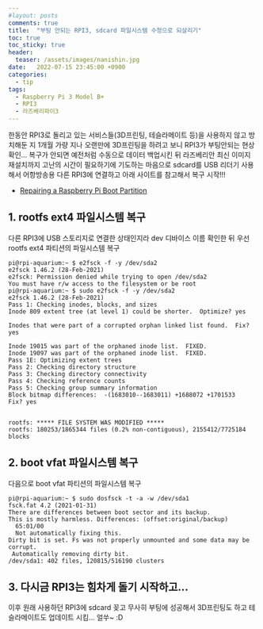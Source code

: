 ```yaml
---
#layout: posts
comments: true
title:  "부팅 안되는 RPI3, sdcard 파일시스템 수정으로 되살리기"
toc: true
toc_sticky: true
header:
  teaser: /assets/images/nanishin.jpg
date:   2022-07-15 23:45:00 +0900
categories:
  - tip
tags:
  - Raspberry Pi 3 Model B+
  - RPI3
  - 라즈베리파이3
---
```

한동안 RPI3로 돌리고 있는 서비스들(3D프린팅, 테슬라메이트 등)을 사용하지 않고 방치해둔 지 1개월 가량 지나 오랜만에 3D프린팅을 하려고 보니 RPI3가 부팅안되는 현상 확인... 복구가 안되면 예전처럼 수동으로 데이터 백업시킨 뒤 라즈베리안 최신 이미지 재설치까지 고난의 시간이 필요하기에 기도하는 마음으로 sdcard를 USB 리더기 사용해서 어항방송용 다른 RPI3에 연결하고 아래 사이트를 참고해서 복구 시작!!!

- [Repairing a Raspberry Pi Boot Partition](https://platfrastructure.life/post/rpi_boot_repair/)

## 1. rootfs ext4 파일시스템 복구

다른 RPI3에 USB 스토리지로 연결한 상태인지라 dev 디바이스 이름 확인한 뒤 우선 rootfs ext4 파티션의 파일시스템 복구

```shell
pi@rpi-aquarium:~ $ e2fsck -f -y /dev/sda2 
e2fsck 1.46.2 (28-Feb-2021)
e2fsck: Permission denied while trying to open /dev/sda2
You must have r/w access to the filesystem or be root
pi@rpi-aquarium:~ $ sudo e2fsck -f -y /dev/sda2 
e2fsck 1.46.2 (28-Feb-2021)
Pass 1: Checking inodes, blocks, and sizes
Inode 809 extent tree (at level 1) could be shorter.  Optimize? yes

Inodes that were part of a corrupted orphan linked list found.  Fix? yes

Inode 19015 was part of the orphaned inode list.  FIXED.
Inode 19097 was part of the orphaned inode list.  FIXED.
Pass 1E: Optimizing extent trees
Pass 2: Checking directory structure
Pass 3: Checking directory connectivity
Pass 4: Checking reference counts
Pass 5: Checking group summary information
Block bitmap differences:  -(1683010--1683011) +1688072 +1701533
Fix? yes


rootfs: ***** FILE SYSTEM WAS MODIFIED *****
rootfs: 180253/1865344 files (0.2% non-contiguous), 2155412/7725184 blocks
```

## 2. boot vfat 파일시스템 복구

다음으로 boot vfat 파티션의 파일시스템 복구

```shell
pi@rpi-aquarium:~ $ sudo dosfsck -t -a -w /dev/sda1
fsck.fat 4.2 (2021-01-31)
There are differences between boot sector and its backup.
This is mostly harmless. Differences: (offset:original/backup)
  65:01/00
  Not automatically fixing this.
Dirty bit is set. Fs was not properly unmounted and some data may be corrupt.
 Automatically removing dirty bit.
/dev/sda1: 402 files, 120815/516190 clusters
```

## 3. 다시금 RPI3는 힘차게 돌기 시작하고...

이후 원래 사용하던 RPI3에 sdcard 꽂고 무사히 부팅에 성공해서 3D프린팅도 하고 테슬라메이트도 업데이트 시킴... 얼쑤~ :D
